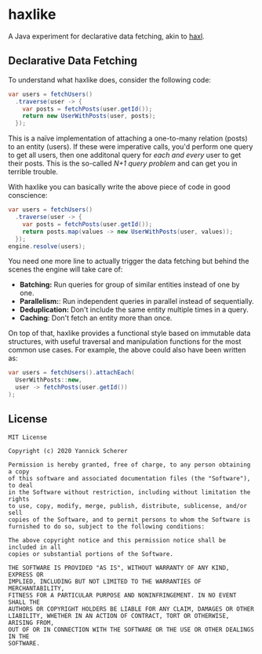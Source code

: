 # haxlike

A Java experiment for declarative data fetching, akin to [haxl][].

[haxl]: https://github.com/facebook/Haxl

## Declarative Data Fetching

To understand what haxlike does, consider the following code:

```java
var users = fetchUsers()
  .traverse(user -> {
    var posts = fetchPosts(user.getId());
    return new UserWithPosts(user, posts);
  });
```

This is a naïve implementation of attaching a one-to-many relation (posts) to
an entity (users). If these were imperative calls, you'd perform one query to get all
users, then one additonal query for _each and every_ user to get their posts. This
is the so-called _N+1 query problem_ and can get you in terrible trouble.

With haxlike you can basically write the above piece of code in good conscience:

```java
var users = fetchUsers()
  .traverse(user -> {
    var posts = fetchPosts(user.getId());
    return posts.map(values -> new UserWithPosts(user, values));
  });
engine.resolve(users);
```

You need one more line to actually trigger the data fetching but behind the scenes
the engine will take care of:

- **Batching:** Run queries for group of similar entities instead of one by one.
- **Parallelism:**: Run independent queries in parallel instead of sequentially.
- **Deduplication:** Don't include the same entity multiple times in a query.
- **Caching**: Don't fetch an entity more than once.

On top of that, haxlike provides a functional style based on immutable data
structures, with useful traversal and manipulation functions for the most
common use cases. For example, the above could also have been written as:

```java
var users = fetchUsers().attachEach(
  UserWithPosts::new,
  user -> fetchPosts(user.getId())
);
```

## License

```
MIT License

Copyright (c) 2020 Yannick Scherer

Permission is hereby granted, free of charge, to any person obtaining a copy
of this software and associated documentation files (the "Software"), to deal
in the Software without restriction, including without limitation the rights
to use, copy, modify, merge, publish, distribute, sublicense, and/or sell
copies of the Software, and to permit persons to whom the Software is
furnished to do so, subject to the following conditions:

The above copyright notice and this permission notice shall be included in all
copies or substantial portions of the Software.

THE SOFTWARE IS PROVIDED "AS IS", WITHOUT WARRANTY OF ANY KIND, EXPRESS OR
IMPLIED, INCLUDING BUT NOT LIMITED TO THE WARRANTIES OF MERCHANTABILITY,
FITNESS FOR A PARTICULAR PURPOSE AND NONINFRINGEMENT. IN NO EVENT SHALL THE
AUTHORS OR COPYRIGHT HOLDERS BE LIABLE FOR ANY CLAIM, DAMAGES OR OTHER
LIABILITY, WHETHER IN AN ACTION OF CONTRACT, TORT OR OTHERWISE, ARISING FROM,
OUT OF OR IN CONNECTION WITH THE SOFTWARE OR THE USE OR OTHER DEALINGS IN THE
SOFTWARE.
```
